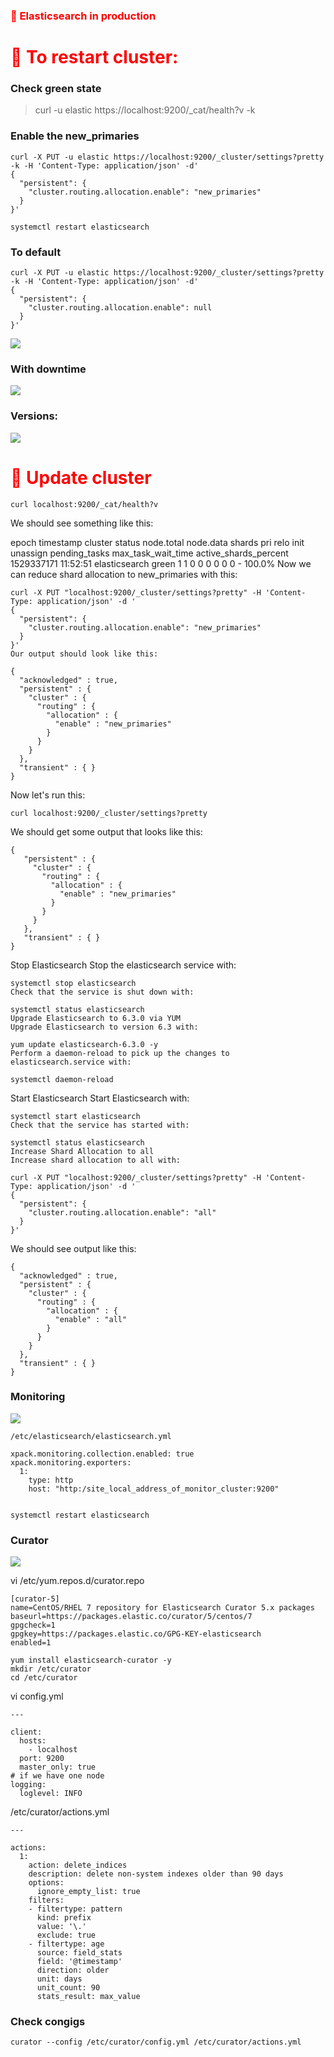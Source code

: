 ### <span style="color: red">&#x1F535; Elasticsearch in production </span>

# <span style="color: red">&#x1F535; To restart cluster: </span>


### Check green state

> curl -u elastic https://localhost:9200/_cat/health?v -k


### Enable the new_primaries

```
curl -X PUT -u elastic https://localhost:9200/_cluster/settings?pretty -k -H 'Content-Type: application/json' -d'
{
  "persistent": {
    "cluster.routing.allocation.enable": "new_primaries"
  }
}'

systemctl restart elasticsearch

```

### To default

```
curl -X PUT -u elastic https://localhost:9200/_cluster/settings?pretty -k -H 'Content-Type: application/json' -d'
{
  "persistent": {
    "cluster.routing.allocation.enable": null
  }
}'
```

![](screens/update.png)

### With downtime

![](screens/update2.png)

### Versions:

![](screens/update3.png)
# <span style="color: red">&#x1F535; Update cluster </span>


```
curl localhost:9200/_cat/health?v
```
We should see something like this:

epoch      timestamp cluster       status node.total node.data shards pri relo init unassign pending_tasks max_task_wait_time active_shards_percent
1529337171 11:52:51  elasticsearch green           1         1      0   0    0    0        0             0                  -                100.0%
Now we can reduce shard allocation to new_primaries with this:

```
curl -X PUT "localhost:9200/_cluster/settings?pretty" -H 'Content-Type: application/json' -d '
{
  "persistent": {
    "cluster.routing.allocation.enable": "new_primaries"
  }
}'
Our output should look like this:

{
  "acknowledged" : true,
  "persistent" : {
    "cluster" : {
      "routing" : {
        "allocation" : {
          "enable" : "new_primaries"
        }
      }
    }
  },
  "transient" : { }
}
```

Now let's run this:

```
curl localhost:9200/_cluster/settings?pretty
```

We should get some output that looks like this:
```
{
   "persistent" : {
     "cluster" : {
       "routing" : {
         "allocation" : {
           "enable" : "new_primaries"
         }
       }
     }
   },
   "transient" : { }
}
```
Stop Elasticsearch
Stop the elasticsearch service with:
```
systemctl stop elasticsearch
Check that the service is shut down with:

systemctl status elasticsearch
Upgrade Elasticsearch to 6.3.0 via YUM
Upgrade Elasticsearch to version 6.3 with:

yum update elasticsearch-6.3.0 -y
Perform a daemon-reload to pick up the changes to elasticsearch.service with:

systemctl daemon-reload

```

Start Elasticsearch
Start Elasticsearch with:

```
systemctl start elasticsearch
Check that the service has started with:

systemctl status elasticsearch
Increase Shard Allocation to all
Increase shard allocation to all with:
```

```
curl -X PUT "localhost:9200/_cluster/settings?pretty" -H 'Content-Type: application/json' -d '
{
  "persistent": {
    "cluster.routing.allocation.enable": "all"
  }
}'
```
We should see output like this:

```
{
  "acknowledged" : true,
  "persistent" : {
    "cluster" : {
      "routing" : {
        "allocation" : {
          "enable" : "all"
        }
      }
    }
  },
  "transient" : { }
}
```

### Monitoring
![](screens/monitoring.png)

```
/etc/elasticsearch/elasticsearch.yml

xpack.monitoring.collection.enabled: true
xpack.monitoring.exporters:
  1:
    type: http
    host: "http:/site_local_address_of_monitor_cluster:9200"


systemctl restart elasticsearch

```

### Curator
![](screens/curator.png)

vi /etc/yum.repos.d/curator.repo

```
[curator-5]
name=CentOS/RHEL 7 repository for Elasticsearch Curator 5.x packages
baseurl=https://packages.elastic.co/curator/5/centos/7
gpgcheck=1
gpgkey=https://packages.elastic.co/GPG-KEY-elasticsearch
enabled=1
```

```
yum install elasticsearch-curator -y
mkdir /etc/curator
cd /etc/curator
```

vi config.yml
```
---

client:
  hosts:
    - localhost
  port: 9200
  master_only: true
# if we have one node  
logging:
  loglevel: INFO
```

/etc/curator/actions.yml

```
---

actions:
  1:
    action: delete_indices
    description: delete non-system indexes older than 90 days
    options:
      ignore_empty_list: true
    filters:
    - filtertype: pattern
      kind: prefix
      value: '\.'
      exclude: true
    - filtertype: age
      source: field_stats
      field: '@timestamp'
      direction: older
      unit: days
      unit_count: 90
      stats_result: max_value
```
### Check congigs

```
curator --config /etc/curator/config.yml /etc/curator/actions.yml
```
